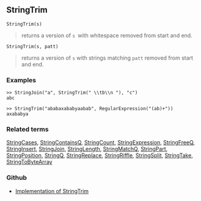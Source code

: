 ## StringTrim

```
StringTrim(s)
```

> returns a version of `s `with whitespace removed from start and end.

```
StringTrim(s, patt)
```

> returns a version of `s` with strings matching `patt` removed from start and end.

### Examples

```
>> StringJoin("a", StringTrim(" \\tb\\n "), "c") 
abc

>> StringTrim("ababaxababyaabab", RegularExpression("(ab)+")) 
axababya
```

### Related terms
[StringCases](StringCases.md), [StringContainsQ](StringContainsQ.md), [StringCount](StringCount.md), [StringExpression](StringExpression.md), [StringFreeQ](StringFreeQ.md), [StringInsert](StringInsert.md), [StringJoin](StringJoin.md), [StringLength](StringLength.md), [StringMatchQ](StringMatchQ.md), [StringPart](StringPart.md), [StringPosition](StringPosition.md), [StringQ](StringQ.md), [StringReplace](StringReplace.md), [StringRiffle](StringRiffle.md), [StringSplit](StringSplit.md), [StringTake](StringTake.md), [StringToByteArray](StringToByteArray.md)

### Github

* [Implementation of StringTrim](https://github.com/axkr/symja_android_library/blob/master/symja_android_library/matheclipse-core/src/main/java/org/matheclipse/core/builtin/StringFunctions.java#L2622) 
